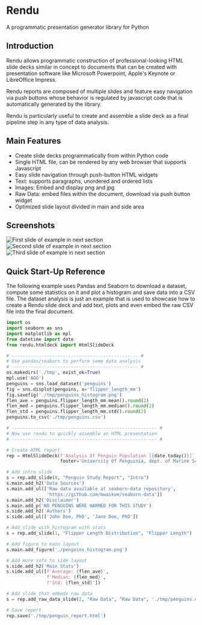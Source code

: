 # Rendu
A programmatic presentation generator library for Python

## Introduction

Rendu allows programmatic construction of professional-looking HTML slide decks similar in concept to documents that can be created with presentation software like Microsoft Powerpoint, Apple's Keynote or LibreOffice Impress.

Rendu reports are composed of multiple slides and feature easy navigation via push buttons whose behavior is regulated by javascript code that is automatically generated by the library.

Rendu is particularly useful to create and assemble a slide deck as a final pipeline step in any type of data analysis.

## Main Features

  * Create slide decks programmatically from within Python code
  * Single HTML file, can be rendered by any web browser that supports Javascript
  * Easy slide navigation through push-button HTML widgets
  * Text: supports paragraphs, unordered and ordered lists
  * Images: Embed and display png and jpg
  * Raw Data: embed files within the document, download via push button widget
  * Optimized slide layout divided in main and side area

## Screenshots

![First slide of example in next section](/doc/img/penguins_screenshot_01.png)
![Second slide of example in next section](/doc/img/penguins_screenshot_02.png)
![Third slide of example in next section](/doc/img/penguins_screenshot_02.png)

## Quick Start-Up Reference

The following example uses Pandas and Seaborn to download a dataset, compute some statistics on it and plot a histogram and save data into a CSV file. The dataset analysis is just an example that is used to showcase how to create a Rendu slide deck and add text, plots and even embed the raw CSV file into the final document.

```python
import os
import seaborn as sns
import matplotlib as mpl
from datetime import date
from rendu.htmldeck import HtmlSlideDeck

# ----------------------------------------------- #
# Use pandas/seaborn to perform some data analysis
# ----------------------------------------------- #
os.makedirs('./tmp', exist_ok=True)
mpl.use('AGG')
penguins = sns.load_dataset('penguins')
fig = sns.displot(penguins, x='flipper_length_mm')
fig.savefig('./tmp/penguins_histogram.png')
flen_ave = penguins.flipper_length_mm.mean().round(2)
flen_med = penguins.flipper_length_mm.median().round(2)
flen_std = penguins.flipper_length_mm.std().round(2)
penguins.to_csv('./tmp/penguins.csv')

# ------------------------------------------------------ #
# Now use rendu to quickly assemble an HTML presentation
# ------------------------------------------------------ #

# Create HTML report
rep = HtmlSlideDeck(f'Analysis Of Penguin Population [{date.today()}]',
                    footer='University Of Penguinia, dept. of Marine Science')

# Add intro slide
s = rep.add_slide(0, "Penguin Study Report", "Intro")
s.main.add_h2('Data Sources')
s.main.add_ul(['Raw data available at seaborn-data repository',
               'https://github.com/mwaskom/seaborn-data'])
s.main.add_h2('Disclaimer')
s.main.add_p('NO PENGUINS WERE HARMED FOR THIS STUDY')
s.side.add_h2('Authors')
s.side.add_ul(['John Doe, PhD', 'Jane Doe, PhD'])

# Add slide with histogram with stats
s = rep.add_slide(1, "Flipper Length Distribution", "Flipper Length")

# Add figure to main layout
s.main.add_figure('./penguins_histogram.png')

# Add more info to side layout
s.side.add_h2('Main Stats')
s.side.add_ul([f'Average: {flen_ave}',
               f'Median: {flen_med}',
               f'Std: {flen_std}'])

# Add slide that embeds raw data
s = rep.add_raw_data_slide(2, "Raw Data", "Raw Data", './tmp/penguins.csv')

# Save report
rep.save('./tmp/penguin_report.html')
```
